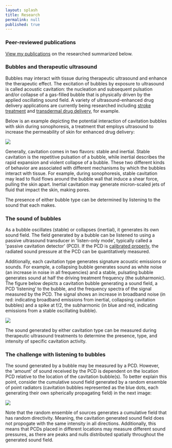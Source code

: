 ```yaml
---
layout: splash
title: Research
permalink: null
published: true
---
```

### Peer-reviewed publications ###
[View my publications](https://scholar.google.com/citations?hl=en&user=yQ-Tm_oAAAAJ) on the researched summarized below. 


### Bubbles and therapeutic ultrasound ###
Bubbles may interact with tissue during therapeutic ultrasound and enhance the therapeutic effect. The excitation of bubbles by exposure to ultrasound is called acoustic cavitation: the nucleation and subsequent pulsation and/or collapse of a gas-filled bubble that is physically driven by the applied oscillating sound field. A variety of ultrasound-enhanced drug delivery applications are currently being researched including [stroke treatment](http://med.uc.edu/ultrasound/research#topic1) and [transdermal drug delivery](http://www.sciencedirect.com/science/article/pii/S0168365914005896), for example. 

Below is an example depicting the potential interaction of cavitation bubbles with skin during sonophoresis, a treatment that employs ultrasound to increase the permeability of skin for enhanced drug delivery:


![]({{site.baseurl}}https://github.com/richkylet/richkylet.github.io/blob/master/images/skin_cavitation.jpg?raw=true)

Generally, cavitation comes in two flavors: stable and inertial. Stable cavitation is the repetitive pulsation of a bubble, while inertial describes the rapid expansion and violent collapse of a bubble. These two different kinds of behavior are associated with different mechanisms by which the bubbles interact with tissue. For example, during sonophoresis, stable cavitation may lead to fluid flows around the bubble wall that induce a shear force, pulling the skin apart. Inertial cavitation may generate micron-scaled jets of fluid that impact the skin, making pores. 

The presence of either bubble type can be determined by listening to the sound that each makes. 


### The sound of bubbles ###

As a bubble oscillates (stable) or collapses (inertial), it generates its own sound field. The field generated by a bubble can be listened to using a passive ultrasound transducer in 'listen-only mode', typically called a 'passive cavitation detector' (PCD). If the PCD is [calibrated properly](http://scitation.aip.org/content/asa/journal/jasa/138/3/10.1121/1.4929620), the radiated sound pressure at the PCD can be quantitatively measured.  

Additionally, each cavitation type generates signature acoustic emissions or sounds. For example, a collapsing bubble generates sound as white noise (an increase in noise in all frequencies) and a stable, pulsating bubble generates sound at half the driving treatment frequency (the subharmonic). The figure below depicts a cavitation bubble generating a sound field, a PCD ‘listening’ to the bubble, and the frequency spectra of the signal measured by the PCD. The signal shows an increase in broadband noise (in red: indicating broadband emissions from inertial, collapsing cavitation bubbles) and a spike at f/2, the subharmonic (in blue and red, indicating emissions from a stable oscillating bubble). 


![]({{site.baseurl}}https://github.com/richkylet/richkylet.github.io/blob/master/images/cavitationsound.jpg?raw=true)

The sound generated by either cavitation type can be measured during therapeutic ultrasound treatments to determine the presence, type, and intensity of specific cavitation activity. 

### The challenge with listening to bubbles ###
The sound generated by a bubble may be measured by a PCD. However, the 'amount' of sound received by the PCD is dependent on the location PCD relative to the location of the cavitation bubble(s). To better explain this point, consider the cumulative sound field generated by a random ensemble of point radiators (cavitation bubbles represented as the blue dots, each generating their own spherically propagating field) in the next image:

![]({{site.baseurl}}https://github.com/richkylet/richkylet.github.io/blob/master/images/x.gif?raw=true)

Note that the random ensemble of sources generates a cumulative field that has random directivity. Meaning, the cavitation generated sound field does not propogate with the same intensity in all directions. Additionally, this means that PCDs placed in different locations may measure different sound pressures, as there are peaks and nulls distributed spatially throughout the generated sound field. 
